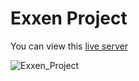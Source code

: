 # Exxen Project

<a href="https://orhanaydinn.github.io/Exxen_project/"/></a>
<p>You can view this <a href="https://orhanaydinn.github.io/Exxen_project/"/>live server</a></p>

![Exxen_Project](https://github.com/user-attachments/assets/8da89916-bf86-426c-b123-0a17364022af)

